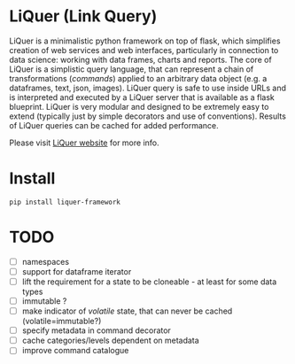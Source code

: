 # LiQuer (Link Query) 

LiQuer is a minimalistic python framework on top of flask, which simplifies creation of web services and web interfaces,
particularly in connection to data science: working with data frames, charts and reports.
The core of LiQuer is a simplistic query language, that can represent a chain of transformations (*commands*)
applied to an arbitrary data object (e.g. a dataframes, text, json, images). LiQuer query is safe to use inside URLs
and is interpreted and executed by a LiQuer server that is available as a flask blueprint.
LiQuer is very modular and designed to be extremely easy to extend (typically just by simple decorators and use of conventions).
Results of LiQuer queries can be cached for added performance.

Please visit [LiQuer website](https://orest-d.github.io/liquer/) for more info.

# Install

```
pip install liquer-framework
```

# TODO

- [ ] namespaces
- [ ] support for dataframe iterator 
- [ ] lift the requirement for a state to be cloneable - at least for some data types
- [ ] immutable ?
- [ ] make indicator of *volatile* state, that can never be cached (volatile=immutable?)
- [ ] specify metadata in command decorator
- [ ] cache categories/levels dependent on metadata
- [ ] improve command catalogue

